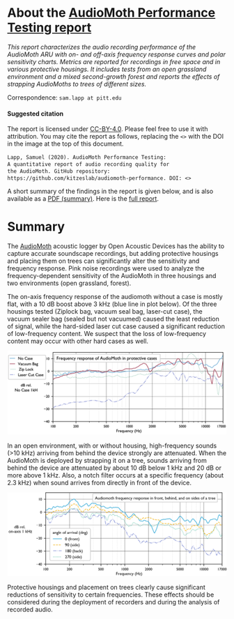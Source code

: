 # About the [AudioMoth Performance Testing report](https://github.com/kitzeslab/audiomoth-performance/blob/main/report.md)

*This report characterizes the audio recording performance of the
AudioMoth ARU with on- and off-axis frequency response curves and polar
sensitivity charts. Metrics are reported for recordings in free space
and in various protective housings. It includes tests from an open
grassland environment and a mixed second-growth forest and reports the
effects of strapping AudioMoths to trees of different sizes.*

Correspondence: `sam.lapp at pitt.edu`

#### Suggested citation
The report is licensed under [CC-BY-4.0](https://creativecommons.org/licenses/by/4.0/). Please feel free to use it with attribution. You may cite the report as follows, replacing the `<>` with the DOI in the image at the top of this document.

```
Lapp, Samuel (2020). AudioMoth Performance Testing: 
A quantitative report of audio recording quality for 
the AudioMoth. GitHub repository: 
https://github.com/kitzeslab/audiomoth-performance. DOI: <>
```

A short summary of the findings in the report is given below, and is also available as a [PDF (summary)](https://github.com/kitzeslab/audiomoth-performance/blob/main/summary.pdf). Here is the [full report](https://github.com/kitzeslab/audiomoth-performance/blob/main/report.md).

# Summary

The [AudioMoth](https://www.openacousticdevices.info/) acoustic logger 
by Open Acoustic Devices has the ability
to capture accurate soundscape recordings, but adding protective
housings and placing them on trees can significantly alter the
sensitivity and frequency response. Pink noise recordings were used to
analyze the frequency-dependent sensitivity of the AudioMoth in three
housings and two environments (open grassland, forest).

The on-axis frequency response of the audiomoth without a case is mostly
flat, with a 10 dB boost above 3 kHz (blue line in plot below). Of the
three housings tested (Ziplock bag, vacuum seal bag, laser-cut case),
the vacuum sealer bag (sealed but not vacuumed) caused the least
reduction of signal, while the hard-sided laser cut case caused a
significant reduction of low-frequency content. We suspect that the loss
of low-frequency content may occur with other hard cases as well.

![image](/pngs/X1_fr_each_case.png)

In an open environment, with or without housing, high-frequency sounds
(\>10 kHz) arriving from behind the device strongly are attenuated. When
the AudioMoth is deployed by strapping it on a tree, sounds arriving
from behind the device are attenuated by about 10 dB below 1 kHz and 20
dB or more above 1 kHz. Also, a notch filter occurs at a specific
frequency (about 2.3 kHz) when sound arrives from directly in front of
the device.

![image](/pngs/X2_trees.png)

Protective housings and placement on trees clearly cause significant
reductions of sensitivity to certain frequencies. These effects should
be considered during the deployment of recorders and during the analysis
of recorded audio.
